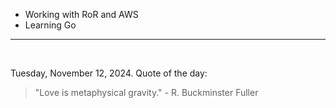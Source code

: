 - Working with RoR and AWS
- Learning Go

---

<br>

<!-- quote_marker -->
Tuesday, November 12, 2024. Quote of the day:

> "Love is metaphysical gravity." - R. Buckminster Fuller
